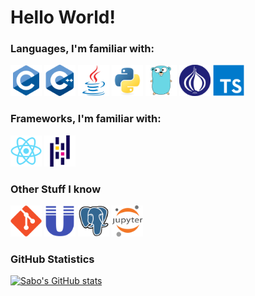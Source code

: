 <!--
 !
 ! **Sabo2k/sabo2k** is a ✨ _special_ ✨ repository because its `README.md` (this file) appears on your GitHub profile.
 !
-->

# Hello World!

<!--
list of icons under: https://github.com/devicons/devicon/tree/master/icons
-->

### Languages, I'm familiar with:
<img 
    src="https://raw.githubusercontent.com/devicons/devicon/1119b9f84c0290e0f0b38982099a2bd027a48bf1/icons/c/c-original.svg" 
    title="C" 
    alt="C" 
    width="50" 
    height="50"
/>
<img 
    src="https://raw.githubusercontent.com/devicons/devicon/6910f0503efdd315c8f9b858234310c06e04d9c0/icons/cplusplus/cplusplus-original.svg" 
    title="C++" 
    alt="C++" 
    width="50" 
    height="50"
/>
<img 
    src="https://raw.githubusercontent.com/devicons/devicon/1119b9f84c0290e0f0b38982099a2bd027a48bf1/icons/java/java-original.svg" 
    title="Java" 
    alt="Java" 
    width="50" 
    height="50"
/>
<img 
    src="https://raw.githubusercontent.com/devicons/devicon/1119b9f84c0290e0f0b38982099a2bd027a48bf1/icons/python/python-original.svg" 
    title="Python" 
    width="50" 
    heigth="50"
/>
<img 
    src="https://raw.githubusercontent.com/devicons/devicon/6910f0503efdd315c8f9b858234310c06e04d9c0/icons/go/go-original.svg" 
    title="Go" 
    width="50" 
    height="50"
/>
<img 
    src="https://raw.githubusercontent.com/devicons/devicon/1119b9f84c0290e0f0b38982099a2bd027a48bf1/icons/perl/perl-original.svg" 
    title="Perl" 
    width="50" 
    height="50"
/>
<img 
    src="https://raw.githubusercontent.com/devicons/devicon/6910f0503efdd315c8f9b858234310c06e04d9c0/icons/typescript/typescript-original.svg" 
    title="TypeScript" 
    alt="TypeScript" 
    width="50" 
    height="50"
/>

### Frameworks, I'm familiar with:
<img 
    src="https://github.com/devicons/devicon/blob/master/icons/react/react-original.svg" 
    title="React" 
    alt="React" 
    width="50" 
    height="50"
/>
<img
    src="https://github.com/devicons/devicon/blob/master/icons/pandas/pandas-original.svg"
    title="Pandas"
    alt="Pandas"
    width="50"
    height="50"
 />

### Other Stuff I know
<img 
    src="https://github.com/devicons/devicon/blob/master/icons/git/git-original.svg" 
    title="Git" 
    alt="Git" 
    width="50" 
    height="50"
/>
<img 
    src="https://github.com/devicons/devicon/blob/master/icons/unix/unix-original.svg" 
    title="Unix/Shell Programming" 
    width="50" 
    height="50"
/>
<img 
    src="https://raw.githubusercontent.com/devicons/devicon/1119b9f84c0290e0f0b38982099a2bd027a48bf1/icons/postgresql/postgresql-original.svg" 
    title="Postgresql" 
    alt="Postgresql" 
    width="50" 
    height="50"
/>
<img 
    src="https://github.com/devicons/devicon/blob/master/icons/jupyter/jupyter-original-wordmark.svg" 
    title="Jupyter Notebook" 
    alt="Jupyter Notebook" 
    width="50" 
    height="50"
/>

### GitHub Statistics

<!--
 ! See https://github.com/anuraghazra/github-readme-stats
-->

[![Sabo's GitHub stats](https://github-readme-stats.vercel.app/api?username=sabo2k&show_icons=true&theme=github_dark_dimmed#gh-dark-mode-only)](https://github.com/Sabo2k?tab=repositories#gh-dark-mode-only)
